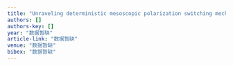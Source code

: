 ```yaml
---
title: "Unraveling deterministic mesoscopic polarization switching mechanisms: spatially resolved studies of a tilt grain boundary in bismuth ferrite"
authors: []
authors-key: []
year: "数据暂缺"
article-link: "数据暂缺"
venue: "数据暂缺"
bibex: "数据暂缺"
---
```

